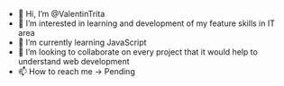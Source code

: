 - 👋 Hi, I’m @ValentinTrita
- 👀 I’m interested in learning and development of my feature skills in IT area 
- 🌱 I’m currently learning JavaScript
- 💞️ I’m looking to collaborate on every project that it would help to understand web development
- 📫 How to reach me -> Pending 

<!---
ValentinTrita/ValentinTrita is a ✨ special ✨ repository because its `README.md` (this file) appears on your GitHub profile.
You can click the Preview link to take a look at your changes.
--->
